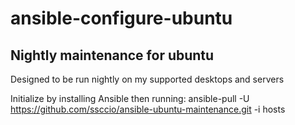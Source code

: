 # ansible-configure-ubuntu
## Nightly maintenance for ubuntu

Designed to be run nightly on my supported desktops and servers

Initialize by installing Ansible then running:
ansible-pull -U https://github.com/ssccio/ansible-ubuntu-maintenance.git -i hosts



